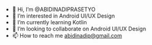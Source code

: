 - 👋 Hi, I’m @ABIDINADIPRASETYO
- 👀 I’m interested in Android UI/UX Design
- 🌱 I’m currently learning Kotlin
- 💞️ I’m looking to collaborate on Android UI/UX Design
- 📫 How to reach me abidinadip@gmail.com

<!---
ABIDINADIPRASETYO/ABIDINADIPRASETYO is a ✨ special ✨ repository because its `README.md` (this file) appears on your GitHub profile.
You can click the Preview link to take a look at your changes.
--->
